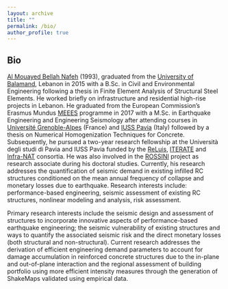 ```yaml
---
layout: archive
title: ""
permalink: /bio/
author_profile: true
---
```


## Bio

[Al Mouayed Bellah Nafeh](https://www.linkedin.com/in/al-mouayed-bellah-nafeh/) (1993), graduated from the [University of Balamand](https://www.balamand.edu.lb/home/Pages/default.aspx), Lebanon in 2015 with a B.Sc. in Civil and Environmental Engineering following a thesis in Finite Element Analysis of Structural Steel Elements. He worked briefly on infrastructure and residential high-rise projects in Lebanon. He graduated from the European Commission’s Erasmus Mundus [MEEES](https://www.preventionweb.net/resource/erasmus-master-earthquake-engineering-and/or-engineering-seismology-meees) programme in 2017 with a M.Sc. in Earthquake Engineering and Engineering Seismology after attending courses in [Université Grenoble-Alpes](https://www.univ-grenoble-alpes.fr/) (France) and [IUSS Pavia](https://www.iusspavia.it/it) (Italy) followed by a thesis on Numerical Homogenization Techniques for Concrete. Subsequently, he pursued a two-year research fellowship at the Università degli studi di Pavia and IUSS Pavia funded by the [ReLuis](https://www.reluis.it/en/), [ITERATE](https://civil-protection-humanitarian-aid.ec.europa.eu/funding-evaluations/financing-civil-protection/prevention-and-preparedness-projects-civil-protection/overview-past-track-i-and-track-ii-projects/improved-tools-disaster-risk-mitigation-algeria-iterate_en) and [Infra-NAT](https://www.eucentre.it/progetto-infra-nat/) consortia. He was also involved in the [ROSSINI](https://progetto-rossini.it/) project as research associate during his doctoral studies. Currently, his research addresses the quantification of seismic demand in existing infilled RC structures conditioned on the mean annual frequency of collapse and monetary losses due to earthquake. Research interests include: performance-based engineering, seismic assessment of existing RC structures, nonlinear modeling and analysis, risk assessment.

Primary research interests include the seismic design and assessment of structures to incorporate innovative aspects of performance-based earthquake engineering; the seismic vulnerability of existing structures and ways to quantify the associated seismic risk and the direct monetary losses (both structural and non-structural). Current research addresses the derivation of efficient engineering demand parameters to account for damage accumulation in reinforced concrete structures due to the in-plane and out-of-plane interaction and the regional assessment of building portfolio using more efficient intensity measures through the generation of ShakeMaps validated using empirical data.
